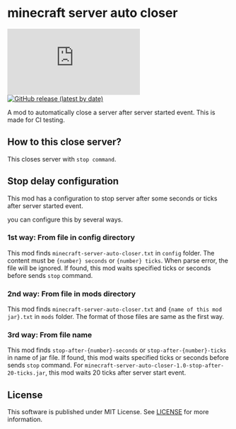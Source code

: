 # minecraft server auto closer
[![a12 maintenance: Slowly](https://anatawa12.com/short.php?q=a12-slowly-svg)](https://anatawa12.com/short.php?q=a12-slowly-doc)
[![GitHub release (latest by date)](https://img.shields.io/github/v/release/anatawa12/minecraft-server-auto-closer)](https://github.com/anatawa12/minecraft-server-auto-closer/releases/latest)

A mod to automatically close a server after
server started event. This is made for CI testing.

## How to this close server?

This closes server with ``stop command``.

## Stop delay configuration

This mod has a configuration to stop server after 
some seconds or ticks after server started event.

you can configure this by several ways.

### 1st way: From file in config directory

This mod finds `minecraft-server-auto-closer.txt`
in `config` folder. The content must be `{number} seconds`
or `{number} ticks`. When parse error, the file
will be ignored.
If found, this mod waits specified ticks or seconds
before sends `stop` command.

### 2nd way: From file in mods directory

This mod finds `minecraft-server-auto-closer.txt`
and `{name of this mod jar}.txt` in `mods` folder.
The format of those files are same as the first way.

### 3rd way: From file name

This mod finds `stop-after-{number}-seconds` or
`stop-after-{number}-ticks` in name of jar file.
If found, this mod waits specified ticks or seconds
before sends `stop` command.
For `minecraft-server-auto-closer-1.0-stop-after-20-ticks.jar`,
this mod waits 20 ticks after server start event.

## License

This software is published under MIT License.
See [LICENSE](LICENSE) for more information.
